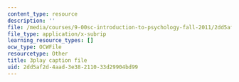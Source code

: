 ```yaml
---
content_type: resource
description: ''
file: /media/courses/9-00sc-introduction-to-psychology-fall-2011/2dd5af2d4aad3e38211033d29904bd99_zPPsdsAQBx4.srt
file_type: application/x-subrip
learning_resource_types: []
ocw_type: OCWFile
resourcetype: Other
title: 3play caption file
uid: 2dd5af2d-4aad-3e38-2110-33d29904bd99
---
```

